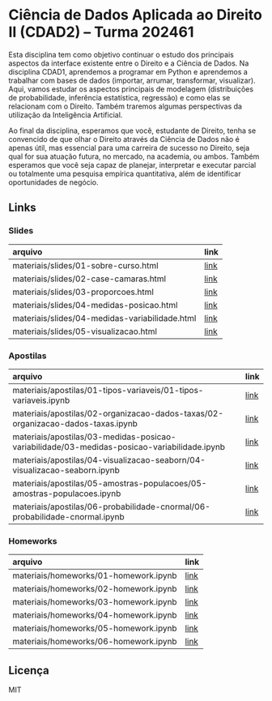 
# Ciência de Dados Aplicada ao Direito II (CDAD2) – Turma 202461

<!-- README.md is generated from README.Rmd. Please edit that file -->

Esta disciplina tem como objetivo continuar o estudo dos principais
aspectos da interface existente entre o Direito e a Ciência de Dados. Na
disciplina CDAD1, aprendemos a programar em Python e aprendemos a
trabalhar com bases de dados (importar, arrumar, transformar,
visualizar). Aqui, vamos estudar os aspectos principais de modelagem
(distribuições de probabilidade, inferência estatística, regressão) e
como elas se relacionam com o Direito. Também traremos algumas
perspectivas da utilização da Inteligência Artificial.

Ao final da disciplina, esperamos que você, estudante de Direito, tenha
se convencido de que olhar o Direito através da Ciência de Dados não é
apenas útil, mas essencial para uma carreira de sucesso no Direito, seja
qual for sua atuação futura, no mercado, na academia, ou ambos. Também
esperamos que você seja capaz de planejar, interpretar e executar
parcial ou totalmente uma pesquisa empírica quantitativa, além de
identificar oportunidades de negócio.

## Links

### Slides

| arquivo                                        | link                                                                                            |
|:-----------------------------------------------|:------------------------------------------------------------------------------------------------|
| materiais/slides/01-sobre-curso.html           | [link](https://jtrecenti.github.io/202461-cdad2/materiais/slides/01-sobre-curso.html)           |
| materiais/slides/02-case-camaras.html          | [link](https://jtrecenti.github.io/202461-cdad2/materiais/slides/02-case-camaras.html)          |
| materiais/slides/03-proporcoes.html            | [link](https://jtrecenti.github.io/202461-cdad2/materiais/slides/03-proporcoes.html)            |
| materiais/slides/04-medidas-posicao.html       | [link](https://jtrecenti.github.io/202461-cdad2/materiais/slides/04-medidas-posicao.html)       |
| materiais/slides/04-medidas-variabilidade.html | [link](https://jtrecenti.github.io/202461-cdad2/materiais/slides/04-medidas-variabilidade.html) |
| materiais/slides/05-visualizacao.html          | [link](https://jtrecenti.github.io/202461-cdad2/materiais/slides/05-visualizacao.html)          |

### Apostilas

| arquivo                                                                                     | link                                                                                                                                                    |
|:--------------------------------------------------------------------------------------------|:--------------------------------------------------------------------------------------------------------------------------------------------------------|
| materiais/apostilas/01-tipos-variaveis/01-tipos-variaveis.ipynb                             | [link](https://github.com/jtrecenti/202461-cdad2/tree/main/materiais/apostilas/01-tipos-variaveis/01-tipos-variaveis.ipynb)                             |
| materiais/apostilas/02-organizacao-dados-taxas/02-organizacao-dados-taxas.ipynb             | [link](https://github.com/jtrecenti/202461-cdad2/tree/main/materiais/apostilas/02-organizacao-dados-taxas/02-organizacao-dados-taxas.ipynb)             |
| materiais/apostilas/03-medidas-posicao-variabilidade/03-medidas-posicao-variabilidade.ipynb | [link](https://github.com/jtrecenti/202461-cdad2/tree/main/materiais/apostilas/03-medidas-posicao-variabilidade/03-medidas-posicao-variabilidade.ipynb) |
| materiais/apostilas/04-visualizacao-seaborn/04-visualizacao-seaborn.ipynb                   | [link](https://github.com/jtrecenti/202461-cdad2/tree/main/materiais/apostilas/04-visualizacao-seaborn/04-visualizacao-seaborn.ipynb)                   |
| materiais/apostilas/05-amostras-populacoes/05-amostras-populacoes.ipynb                     | [link](https://github.com/jtrecenti/202461-cdad2/tree/main/materiais/apostilas/05-amostras-populacoes/05-amostras-populacoes.ipynb)                     |
| materiais/apostilas/06-probabilidade-cnormal/06-probabilidade-cnormal.ipynb                 | [link](https://github.com/jtrecenti/202461-cdad2/tree/main/materiais/apostilas/06-probabilidade-cnormal/06-probabilidade-cnormal.ipynb)                 |

### Homeworks

| arquivo                               | link                                                                                              |
|:--------------------------------------|:--------------------------------------------------------------------------------------------------|
| materiais/homeworks/01-homework.ipynb | [link](https://github.com/jtrecenti/202461-cdad2/tree/main/materiais/homeworks/01-homework.ipynb) |
| materiais/homeworks/02-homework.ipynb | [link](https://github.com/jtrecenti/202461-cdad2/tree/main/materiais/homeworks/02-homework.ipynb) |
| materiais/homeworks/03-homework.ipynb | [link](https://github.com/jtrecenti/202461-cdad2/tree/main/materiais/homeworks/03-homework.ipynb) |
| materiais/homeworks/04-homework.ipynb | [link](https://github.com/jtrecenti/202461-cdad2/tree/main/materiais/homeworks/04-homework.ipynb) |
| materiais/homeworks/05-homework.ipynb | [link](https://github.com/jtrecenti/202461-cdad2/tree/main/materiais/homeworks/05-homework.ipynb) |
| materiais/homeworks/06-homework.ipynb | [link](https://github.com/jtrecenti/202461-cdad2/tree/main/materiais/homeworks/06-homework.ipynb) |

## Licença

MIT
